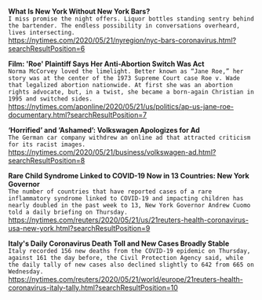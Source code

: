 **What Is New York Without New York Bars?**\
`I miss promise the night offers. Liquor bottles standing sentry behind the bartender. The endless possibility in conversations overheard, lives intersecting.`\
https://nytimes.com/2020/05/21/nyregion/nyc-bars-coronavirus.html?searchResultPosition=6

**Film: 'Roe' Plaintiff Says Her Anti-Abortion Switch Was Act**\
`Norma McCorvey loved the limelight. Better known as “Jane Roe,” her story was at the center of the 1973 Supreme Court case Roe v. Wade that legalized abortion nationwide. At first she was an abortion rights advocate, but, in a twist, she became a born-again Christian in 1995 and switched sides.`\
https://nytimes.com/aponline/2020/05/21/us/politics/ap-us-jane-roe-documentary.html?searchResultPosition=7

**‘Horrified’ and ‘Ashamed’: Volkswagen Apologizes for Ad**\
`The German car company withdrew an online ad that attracted criticism for its racist images.`\
https://nytimes.com/2020/05/21/business/volkswagen-ad.html?searchResultPosition=8

**Rare Child Syndrome Linked to COVID-19 Now in 13 Countries: New York Governor**\
`The number of countries that have reported cases of a rare inflammatory syndrome linked to COVID-19 and impacting children has nearly doubled in the past week to 13, New York Governor Andrew Cuomo told a daily briefing on Thursday.`\
https://nytimes.com/reuters/2020/05/21/us/21reuters-health-coronavirus-usa-new-york.html?searchResultPosition=9

**Italy's Daily Coronavirus Death Toll and New Cases Broadly Stable**\
`Italy recorded 156 new deaths from the COVID-19 epidemic on Thursday, against 161 the day before, the Civil Protection Agency said, while the daily tally of new cases also declined slightly to 642 from 665 on Wednesday.`\
https://nytimes.com/reuters/2020/05/21/world/europe/21reuters-health-coronavirus-italy-tally.html?searchResultPosition=10

